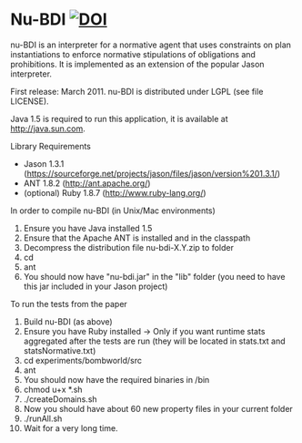 # Nu-BDI [![DOI](https://zenodo.org/badge/83712456.svg)](https://zenodo.org/badge/latestdoi/83712456)

nu-BDI is an interpreter for a normative agent that uses constraints
on plan instantiations to enforce normative stipulations of obligations
and prohibitions. It is implemented as an extension of the popular
Jason interpreter. 

First release: March 2011.
nu-BDI is distributed under LGPL (see file LICENSE).

Java 1.5 is required to run this application, it is available 
at http://java.sun.com.

Library Requirements

- Jason 1.3.1 (https://sourceforge.net/projects/jason/files/jason/version%201.3.1/)
- ANT 1.8.2 (http://ant.apache.org/)
- (optional) Ruby 1.8.7 (http://www.ruby-lang.org/)

In order to compile nu-BDI (in Unix/Mac environments)

1. Ensure you have Java installed 1.5
2. Ensure that the Apache ANT is installed and in the classpath
3. Decompress the distribution file nu-bdi-X.Y.zip to folder <nu-BDI>
4. cd <nu-BDI>
5. ant
6. You should now have "nu-bdi.jar" in the "lib" folder (you need to have this jar included in your Jason project)

To run the tests from the paper

1. Build nu-BDI (as above)
2. Ensure you have Ruby installed 
  -> Only if you want runtime stats aggregated after the tests are run 
     (they will be located in stats.txt and statsNormative.txt)
3. cd experiments/bombworld/src
4. ant
5. You should now have the required binaries in <nu-bdi>/bin
6. chmod u+x *.sh
7. ./createDomains.sh
8. Now you should have about 60 new property files in your current folder
9. ./runAll.sh
10. Wait for a very long time.
